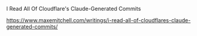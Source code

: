 I Read All Of Cloudflare's Claude-Generated Commits

https://www.maxemitchell.com/writings/i-read-all-of-cloudflares-claude-generated-commits/